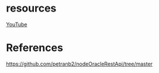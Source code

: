 # resources

[YouTube](https://www.youtube.com/@browntruck246)

# References
https://github.com/petranb2/nodeOracleRestApi/tree/master

